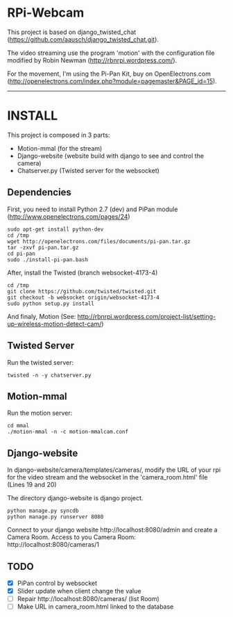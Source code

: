 RPi-Webcam
===========

This project is based on django_twisted_chat (https://github.com/aausch/django_twisted_chat.git).

The video streaming use the program 'motion' with the configuration file modified by Robin Newman (http://rbnrpi.wordpress.com/).

For the movement, I'm using the Pi-Pan Kit, buy on OpenElectrons.com (http://openelectrons.com/index.php?module=pagemaster&PAGE_id=15).

*****

# INSTALL

This project is composed in 3 parts:
- Motion-mmal (for the stream)
- Django-website (website build with django to see and control the camera)
- Chatserver.py (Twisted server for the websocket)

## Dependencies

First, you need to install Python 2.7 (dev) and PiPan module (http://www.openelectrons.com/pages/24)

	sudo apt-get install python-dev
	cd /tmp
	wget http://openelectrons.com/files/documents/pi-pan.tar.gz
	tar -zxvf pi-pan.tar.gz
	cd pi-pan
	sudo ./install-pi-pan.bash

After, install the Twisted (branch websocket-4173-4)
	
	cd /tmp
	git clone https://github.com/twisted/twisted.git
	git checkout -b websocket origin/websocket-4173-4
	sudo python setup.py install

And finaly, Motion (See: http://rbnrpi.wordpress.com/project-list/setting-up-wireless-motion-detect-cam/)

## Twisted Server

Run the twisted server:

	twisted -n -y chatserver.py


## Motion-mmal

Run the motion server:

	cd mmal
	./motion-mmal -n -c motion-mmalcam.conf

## Django-website

In django-website/camera/templates/cameras/, modify the URL of your rpi for the video stream and the websocket in the 'camera_room.html' file
(Lines 19 and 20)

The directory django-website is django project.

	python manage.py syncdb
	python manage.py runserver 8080

Connect to your django website http://localhost:8080/admin and create a Camera Room.
Access to you Camera Room: http://localhost:8080/cameras/1

## TODO

- [x] PiPan control by websocket
- [x] Slider update when client change the value
- [ ] Repair http://localhost:8080/cameras/ (list Room)
- [ ] Make URL in camera_room.html linked to the database
